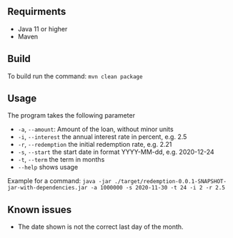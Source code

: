 ## Requirments
* Java 11 or higher
* Maven

## Build
To build run the command: `mvn clean package` 

## Usage
The program takes the following parameter
* `-a`, `--amount`: Amount of the loan, without minor units
* `-i`, `--interest`    the annual interest rate in percent, e.g. 2.5
* `-r`, `--redemption`   the initial redemption rate, e.g. 2.21
* `-s`, `--start`    the start date in format YYYY-MM-dd, e.g. 2020-12-24
* `-t`, `--term`    the term in months
* `--help` shows usage

Example for a command: 
`java -jar ./target/redemption-0.0.1-SNAPSHOT-jar-with-dependencies.jar -a 1000000 -s 2020-11-30 -t 24 -i 2 -r 2.5`

## Known issues
* The date shown is not the correct last day of the month.